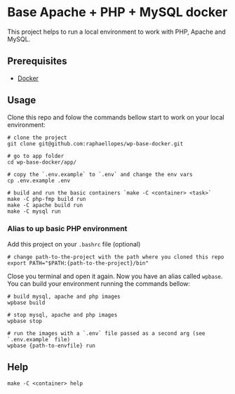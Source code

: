 # Base Apache + PHP + MySQL docker

This project helps to run a local environment to work with PHP, Apache and MySQL.


## Prerequisites
- [Docker](https://www.docker.com/)


## Usage

Clone this repo and folow the commands bellow start to work on your 
local environment:

```
# clone the project
git clone git@github.com:raphaellopes/wp-base-docker.git

# go to app folder
cd wp-base-docker/app/

# copy the `.env.example` to `.env` and change the env vars
cp .env.example .env

# build and run the basic containers `make -C <container> <task>`
make -C php-fmp build run
make -C apache build run
make -C mysql run
```

### Alias to up basic PHP environment
Add this project on your `.bashrc` file (optional)
```
# change path-to-the-project with the path where you cloned this repo
export PATH="$PATH:{path-to-the-project}/bin"
```

Close you terminal and open it again. Now you have an alias called
`wpbase`. You can build your environment running the commands bellow:

```
# build mysql, apache and php images
wpbase build

# stop mysql, apache and php images
wpbase stop

# run the images with a `.env` file passed as a second arg (see `.env.example` file)
wpbase {path-to-envfile} run
```


## Help
```
make -C <container> help
```
